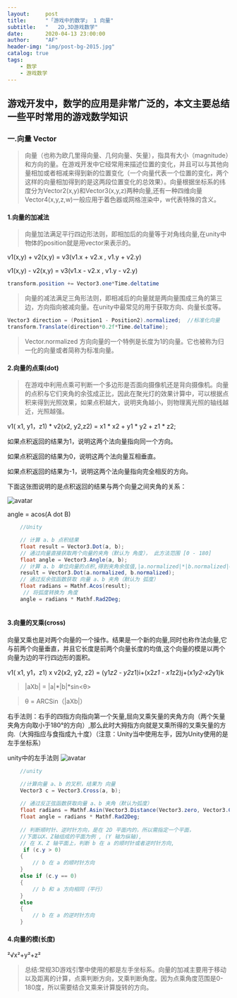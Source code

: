 ```yaml
---
layout:     post
title:      "「游戏中的数学」 1 向量"
subtitle:   " 	2D,3D游戏数学"
date:       2020-04-13 23:00:00
author:     "AF"
header-img: "img/post-bg-2015.jpg"
catalog: true
tags:
    - 数学
    - 游戏数学
---
```


## 游戏开发中，数学的应用是非常广泛的，本文主要总结一些平时常用的游戏数学知识

### 一.向量 Vector

> 向量（也称为欧几里得向量、几何向量、矢量），指具有大小（magnitude）和方向的量。在游戏开发中它经常用来描述位置的变化，并且可以与其他向量相加或者相减来得到新的位置变化（一个向量代表一个位置的变化，两个这样的向量相加得到的是这两段位置变化的总效果）。向量根据坐标系的纬度分为Vector2(x,y)和Vector3(x,y,z)两种向量,还有一种四维向量Vector4(x,y,z,w)一般应用于着色器或网格渲染中，w代表特殊的含义。

#### 1.向量的加减法

> 向量加法满足平行四边形法则，即相加后的向量等于对角线向量,在unity中物体的position就是用vector来表示的。

 v1(x,y) + v2(x,y) = v3(v1.x + v2.x , v1.y + v2.y)

 v1(x,y) - v2(x,y) = v3(v1.x - v2.x , v1.y - v2.y)

``` csharp
transform.position += Vector3.one*Time.deltatime
```

> 向量的减法满足三角形法则，即相减后的向量就是两向量围成三角的第三边，方向指向被减向量。在unity中最常见的用于获取方向、向量长度等。

```csharp
Vector3 direction = (Position1 - Position2).normalized;  //标准化向量
transform.Translate(direction*0.2f*Time.deltaTime);
```

> Vector.normalized 方向向量的一个特例是长度为1的向量。它也被称为归一化的向量或者简称为标准向量。

#### 2.向量的点乘(dot)

> 在游戏中利用点乘可判断一个多边形是否面向摄像机还是背向摄像机。向量的点积与它们夹角的余弦成正比，因此在聚光灯的效果计算中，可以根据点积来得到光照效果，如果点积越大，说明夹角越小，则物理离光照的轴线越近，光照越强。

v1( x1, y1，z1) * v2(x2, y2,z2) = x1 * x2 + y1 * y2 + z1 * z2;

如果点积返回的结果为1，说明这两个法向量指向同一个方向。

如果点积返回的结果为0，说明这两个法向量互相垂直。

如果点积返回的结果为-1，说明这两个法向量指向完全相反的方向。

下面这张图说明的是点积返回的结果与两个向量之间夹角的关系：

![avatar](http://q8ixw72rd.bkt.clouddn.com/2020-04-14-gamemath-vector-1.jpg)

angle = acos(A dot B)

```cs
    //Unity

    // 计算 a、b 点积结果
    float result = Vector3.Dot(a, b);
    // 通过向量直接获取两个向量的夹角（默认为 角度）， 此方法范围 [0 - 180]
    float angle = Vector3.Angle(a, b);
    // 计算 a、b 单位向量的点积,得到夹角余弦值,|a.normalized|*|b.normalized|=1;
    result = Vector3.Dot(a.normalized, b.normalized);
    // 通过反余弦函数获取 向量 a、b 夹角（默认为 弧度）
    float radians = Mathf.Acos(result);
     // 将弧度转换为 角度
    angle = radians * Mathf.Rad2Deg;
    

```

#### 3.向量的叉乘(cross)

向量叉乘也是对两个向量的一个操作。结果是一个新的向量,同时也称作法向量,它与前两个向量垂直，并且它长度是前两个向量长度的均值,这个向量的模是以两个向量为边的平行四边形的面积。

v1( x1, y1，z1) x v2(x2, y2, z2) = (y1*z2 - y2*z1)i+(x2*z1 - x1*z2)j+(x1*y2-x2*y1)k

> |aXb| = |a|*|b|*sin<θ>

> θ = ARCSin（|aXb|）

右手法则：右手的四指方向指向第一个矢量,屈向叉乘矢量的夹角方向（两个矢量夹角方向取小于180°的方向）,那么此时大拇指方向就是叉乘所得的叉乘矢量的方向.（大拇指应与食指成九十度）（注意：Unity当中使用左手，因为Unity使用的是左手坐标系）

unity中的左手法则
![avatar](http://gameweb-img.qq.com/gad/20170220/phpstyGpN.1487576939.png)

```cs
    //unity

    //计算向量 a、b 的叉积，结果为 向量 
    Vector3 c = Vector3.Cross(a, b);
 
    // 通过反正弦函数获取向量 a、b 夹角（默认为弧度）
    float radians = Mathf.Asin(Vector3.Distance(Vector3.zero, Vector3.Cross(a.normalized, b.normalized)));
    float angle = radians * Mathf.Rad2Deg;
 
    // 判断顺时针、逆时针方向，是在 2D 平面内的，所以需指定一个平面，
    //下面以X、Z轴组成的平面为例 , (Y 轴为纵轴),
    // 在 X、Z 轴平面上，判断 b 在 a 的顺时针或者逆时针方向,
     if (c.y > 0)
    {
        // b 在 a 的顺时针方向
    }
    else if (c.y == 0)
    {
        // b 和 a 方向相同（平行）
    }
    else
    {
        // b 在 a 的逆时针方向
    }
```

#### 4.向量的模(长度)

²√x²+y²+z²


> 总结:常规3D游戏引擎中使用的都是左手坐标系。向量的加减主要用于移动以及距离的计算，点乘判断方向，叉乘判断角度。因为点乘角度范围是0-180度，所以需要结合叉乘来计算旋转的方向。